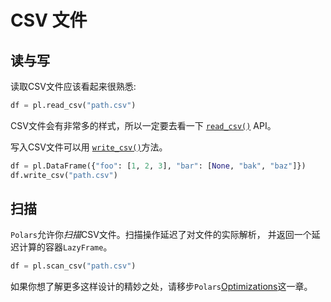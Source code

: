 # CSV 文件

## 读与写

读取CSV文件应该看起来很熟悉:

```python
df = pl.read_csv("path.csv")
```

CSV文件会有非常多的样式，所以一定要去看一下
[`read_csv()`](https://pola-rs.github.io/polars/py-polars/html/reference/api/polars.read_csv.html) API。

写入CSV文件可以用
[`write_csv()`](https://pola-rs.github.io/polars/py-polars/html/reference/api/polars.DataFrame.write_csv.html)方法。

```python
df = pl.DataFrame({"foo": [1, 2, 3], "bar": [None, "bak", "baz"]})
df.write_csv("path.csv")
```

## 扫描

`Polars`允许你*扫描*CSV文件。扫描操作延迟了对文件的实际解析，
并返回一个延迟计算的容器`LazyFrame`。

```python
df = pl.scan_csv("path.csv")
```

如果你想了解更多这样设计的精妙之处，请移步`Polars`[Optimizations](../../optimizations/intro.md)这一章。
